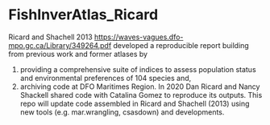 # FishInverAtlas_Ricard
Ricard and Shachell 2013 https://waves-vagues.dfo-mpo.gc.ca/Library/349264.pdf developed a reproducible report building from previous work and former atlases by 
1) providing a comprehensive suite of indices to assess population status and environmental preferences of 104 species and,
2) archiving code at DFO Maritimes Region. 
In 2020 Dan Ricard and Nancy Shackell shared code with Catalina Gomez to reproduce its outputs. This repo will update code assembled in Ricard and Shachell (2013) using new tools (e.g. mar.wrangling, csasdown) and developments.  
